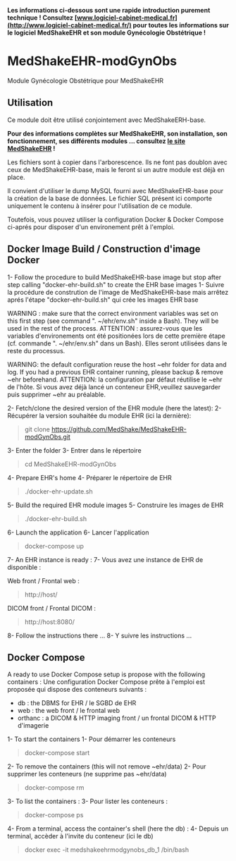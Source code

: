 **Les informations ci-dessous sont une rapide introduction purement technique ! 
Consultez [www.logiciel-cabinet-medical.fr](http://www.logiciel-cabinet-medical.fr/) pour toutes les informations sur le logiciel MedShakeEHR et son module Gynécologie Obstétrique !**

# MedShakeEHR-modGynObs
Module Gynécologie Obstétrique pour MedShakeEHR

## Utilisation
Ce module doit être utilisé conjointement avec MedShakeERH-base.

**Pour des informations complètes sur MedShakeEHR, son installation, son fonctionnement, ses différents modules ... consultez [le site MedShakeEHR](http://www.logiciel-cabinet-medical.fr/) !**

Les fichiers sont à copier dans l'arborescence. Ils ne font pas doublon avec ceux de MedShakeEHR-base, mais le feront si un autre module est déjà en place.

Il convient d'utiliser le dump MySQL fourni avec MedShakeEHR-base pour la création de la base de données. 
Le fichier SQL présent ici comporte uniquement le contenu à insérer pour l'utilisation de ce module. 

Toutefois, vous pouvez utiliser la configuration Docker & Docker Compose ci-aprés pour disposer d'un environement prêt à l'emploi.

## Docker Image Build / Construction d'image Docker  

1- Follow the procedure to build MedShakeEHR-base image but stop after step calling "docker-ehr-build.sh" to create the EHR base images
1- Suivre la procédure de constrution de l'image de MedShakeEHR-base mais arrêtez aprés l'étape "docker-ehr-build.sh" qui crée les images EHR base

WARNING : make sure that the correct environment variables was set on this first step (see command ". ~/ehr/env.sh" inside a Bash). They will be used in the rest of the process.
ATTENTION : assurez-vous que les variables d'environements ont été positionées lors de cette première étape (cf. commande ". ~/ehr/env.sh" dans un Bash). Elles seront utilisées dans le reste du processus.

WARNING: the default configuration reuse the host ~ehr folder for data and log. If you had a previous EHR container running, please backup & remove ~ehr beforehand.
ATTENTION: la configuration par défaut réutilise le ~ehr de l'hôte. Si vous avez déjà lancé un conteneur EHR,veuillez sauvegarder puis supprimer ~ehr au préalable.

2- Fetch/clone the desired version of the EHR module (here the latest):
2- Récupérer la version souhaitée du module EHR (ici la dernière):

>git clone https://github.com/MedShake/MedShakeEHR-modGynObs.git

3- Enter the folder
3- Entrer dans le répertoire

>cd MedShakeEHR-modGynObs

4- Prepare EHR's home
4- Préparer le répertoire de EHR

> ./docker-ehr-update.sh

5- Build the required EHR module images
5- Construire les images de EHR

> ./docker-ehr-build.sh

6- Launch the application
6- Lancer l'application

> docker-compose up

7- An EHR instance is ready :
7- Vous avez une instance de EHR de disponible :

Web front / Frontal web :

>http://host/

DICOM front / Frontal DICOM :

>http://host:8080/

8- Follow the instructions there ...
8- Y suivre les instructions ...

## Docker Compose

A ready to use Docker Compose setup is propose with the following containers :
Une configuration Docker Compose prête à l'emploi est proposée qui dispose des conteneurs suivants :
- db : the DBMS for EHR / le SGBD de EHR
- web : the web front / le frontal web
- orthanc : a DICOM & HTTP imaging front / un frontal DICOM & HTTP d'imagerie 

1- To start the containers
1- Pour démarrer les conteneurs

> docker-compose start

2- To remove the containers (this will not remove ~ehr/data)
2- Pour supprimer les conteneurs (ne supprime pas ~ehr/data)

> docker-compose rm

3- To list the containers :
3- Pour lister les conteneurs :

> docker-compose ps

4- From a terminal, access the container's shell (here the db) :
4- Depuis un terminal, accèder à l'invite du conteneur (ici le db)

> docker exec -it medshakeehrmodgynobs_db_1 /bin/bash

